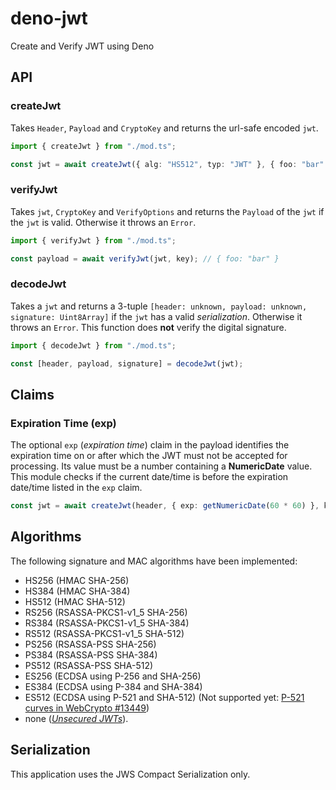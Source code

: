 # deno-jwt

Create and Verify JWT using Deno

## API

### createJwt

Takes `Header`, `Payload` and `CryptoKey` and returns the url-safe encoded
`jwt`.

```typescript
import { createJwt } from "./mod.ts";

const jwt = await createJwt({ alg: "HS512", typ: "JWT" }, { foo: "bar" }, key);
```

### verifyJwt

Takes `jwt`, `CryptoKey` and `VerifyOptions` and returns the `Payload` of the
`jwt` if the `jwt` is valid. Otherwise it throws an `Error`.

```typescript
import { verifyJwt } from "./mod.ts";

const payload = await verifyJwt(jwt, key); // { foo: "bar" }
```

### decodeJwt

Takes a `jwt` and returns a 3-tuple
`[header: unknown, payload: unknown, signature: Uint8Array]` if the `jwt` has a
valid _serialization_. Otherwise it throws an `Error`. This function does
**not** verify the digital signature.

```typescript
import { decodeJwt } from "./mod.ts";

const [header, payload, signature] = decodeJwt(jwt);
```

## Claims

### Expiration Time (exp)

The optional `exp` (_expiration time_) claim in the payload identifies the
expiration time on or after which the JWT must not be accepted for processing.
Its value must be a number containing a **NumericDate** value. This module
checks if the current date/time is before the expiration date/time listed in the
`exp` claim.

```typescript
const jwt = await createJwt(header, { exp: getNumericDate(60 * 60) }, key);
```

## Algorithms

The following signature and MAC algorithms have been implemented:

- HS256 (HMAC SHA-256)
- HS384 (HMAC SHA-384)
- HS512 (HMAC SHA-512)
- RS256 (RSASSA-PKCS1-v1_5 SHA-256)
- RS384 (RSASSA-PKCS1-v1_5 SHA-384)
- RS512 (RSASSA-PKCS1-v1_5 SHA-512)
- PS256 (RSASSA-PSS SHA-256)
- PS384 (RSASSA-PSS SHA-384)
- PS512 (RSASSA-PSS SHA-512)
- ES256 (ECDSA using P-256 and SHA-256)
- ES384 (ECDSA using P-384 and SHA-384)
- ES512 (ECDSA using P-521 and SHA-512) (Not supported yet: [P-521 curves in WebCrypto #13449](https://github.com/denoland/deno/issues/13449))
- none ([_Unsecured JWTs_](https://tools.ietf.org/html/rfc7519#section-6)).

## Serialization

This application uses the JWS Compact Serialization only.